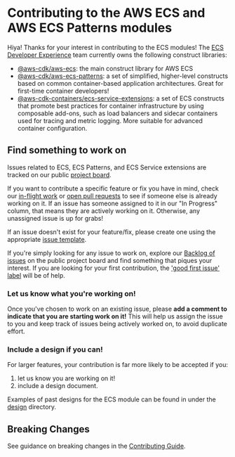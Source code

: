 # Contributing to the AWS ECS and AWS ECS Patterns modules

Hiya! Thanks for your interest in contributing to the ECS modules! The [ECS
Developer Experience](https://github.com/orgs/aws/teams/aws-ecs-devx) team
currently owns the following construct libraries:

- [@aws-cdk/aws-ecs](https://github.com/aws/aws-cdk/tree/master/packages/%40aws-cdk/aws-ecs):
  the main construct library for AWS ECS
- [@aws-cdk/aws-ecs-patterns](https://github.com/aws/aws-cdk/tree/master/packages/%40aws-cdk/aws-ecs-patterns):
  a set of simplified, higher-level constructs based on common container-based
application architectures. Great for first-time container developers!
- [@aws-cdk-containers/ecs-service-extensions](https://github.com/aws/aws-cdk/tree/master/packages/%40aws-cdk-containers/ecs-service-extensions):
  a set of ECS constructs that promote best practices for container
infrastructure by using composable add-ons, such as load balancers and sidecar
containers used for tracing and metric logging. More suitable for advanced
container configuration.

## Find something to work on

Issues related to ECS, ECS Patterns, and ECS Service extensions are tracked on
our public [project board](https://github.com/aws/aws-cdk/projects/2).

If you want to contribute a specific feature or fix you have in mind, check our
[in-flight work](https://github.com/aws/aws-cdk/projects/2#column-8268897) or
[open pull requests](https://github.com/aws/aws-cdk/projects/2#column-11918985)
to see if someone else is already working on it. If an issue has someone
assigned to it in our "In Progress" column, that means they are actively
working on it. Otherwise, any unassigned issue is up for grabs!

If an issue doesn't exist for your feature/fix, please create one using the
appropriate [issue
template](https://github.com/aws/aws-cdk/tree/master/.github/ISSUE_TEMPLATE).

If you're simply looking for any issue to work on, explore our [Backlog of
issues](https://github.com/aws/aws-cdk/projects/2#column-8114389) on the public
project board and find something that piques your interest.  If you are looking
for your first contribution, the ['good first issue'
label](https://github.com/aws/aws-cdk/issues?q=is%3Aissue+is%3Aopen+label%3A%22good+first+issue%22)
will be of help.

### Let us know what you're working on!
Once you've chosen to work on an existing issue, please **add a comment to
indicate that you are starting work on it!** This will help us assign the
issue to you and keep track of issues being actively worked on, to avoid
duplicate effort.

### Include a design if you can!
For larger features, your contribution is far more likely to be accepted if you:
1. let us know you are working on it!
2. include a design document.

Examples of past designs for the ECS module can be found in under the
[design](https://github.com/aws/aws-cdk/tree/master/design/aws-ecs) directory.

## Breaking Changes
See guidance on breaking changes in the [Contributing Guide](https://github.com/aws/aws-cdk/blob/master/CONTRIBUTING.md#breaking-changes).
